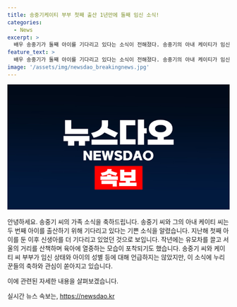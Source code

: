 ```yaml
---
title: 송중기케이티 부부 첫째 출산 1년만에 둘째 임신 소식!
categories:
  - News
excerpt: >
  배우 송중기가 둘째 아이를 기다리고 있다는 소식이 전해졌다. 송중기의 아내 케이티가 임신했다는 소속사 측 발표 이후, 출산 시기나 아이의 성별은 아직 확인되지 않았다. 첫째 아이를 양육하며 핸섬 파파로 불린 송중기는 육아에 집중하는 모습을 보여주며 화제가 되었고, 누리꾼들의 축하를 받고 있다. #송중기 #케이티 #임신 #핸섬파파
feature_text: >
  배우 송중기가 둘째 아이를 기다리고 있다는 소식이 전해졌다. 송중기의 아내 케이티가 임신했다는 소속사 측 발표 이후, 출산 시기나 아이의 성별은 아직 확인되지 않았다. 첫째 아이를 양육하며 핸섬 파파로 불린 송중기는 육아에 집중하는 모습을 보여주며 화제가 되었고, 누리꾼들의 축하를 받고 있다. #송중기 #케이티 #임신 #핸섬파파
image: '/assets/img/newsdao_breakingnews.jpg'
---
```


<p><img src="/assets/img/newsdao_breakingnews.jpg" alt="pcversion 속보" /></p>

<p>안녕하세요. 송중기 씨의 가족 소식을 축하드립니다. 송중기 씨와 그의 아내 케이티 씨는 두 번째 아이를 출산하기 위해 기다리고 있다는 기쁜 소식을 알렸습니다. 지난해 첫째 아이를 둔 이후 신생아를 더 기다리고 있었던 것으로 보입니다. 작년에는 유모차를 끌고 서울의 거리를 산책하며 육아에 열중하는 모습이 포착되기도 했습니다. 송중기 씨와 케이티 씨 부부가 임신 상태와 아이의 성별 등에 대해 언급하지는 않았지만, 이 소식에 누리꾼들의 축하와 관심이 쏟아지고 있습니다. </p>

<p>이에 관련된 자세한 내용을 살펴보겠습니다.</p>
실시간 뉴스 속보는, <a href="https://newsdao.kr" rel="dofollow">https://newsdao.kr</a>



